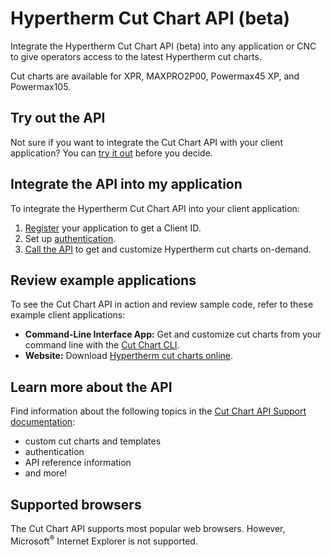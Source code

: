 # Hypertherm Cut Chart API (beta)

Integrate the Hypertherm Cut Chart API (beta) into any application or CNC to give operators access to the latest Hypertherm cut charts. 

Cut charts are available for XPR, MAXPRO2P00, Powermax45 XP, and Powermax105.

## Try out the API
Not sure if you want to integrate the Cut Chart API with your client application? You can [try it out](https://hypertherm.stoplight.io/docs/cutchart-api/docs/Support/Try-the-API/About-trial-tools.md) before you decide.

## Integrate the API into my application
To integrate the Hypertherm Cut Chart API into your client application:
1. [Register](https://clientregistration.z20.web.core.windows.net/) your application to get a Client ID.
2. Set up [authentication](https://hypertherm.stoplight.io/docs/cutchart-api/docs/Support/authentication.md).
3. [Call the API](https://hypertherm.stoplight.io/docs/cutchart-api/reference/cutchart-api/openapi.yml) to get and customize Hypertherm cut charts on-demand.

## Review example applications

To see the Cut Chart API in action and review sample code, refer to these example client applications:

 - **Command-Line Interface App:** Get and customize cut charts from your command line with the [Cut Chart CLI](https://github.com/hypertherm/cutchart-cli).
  - **Website:** Download [Hypertherm cut charts online](https://cutchartsapp.z20.web.core.windows.net/).

## Learn more about the API
Find information about the following topics in the [Cut Chart API Support documentation](https://hypertherm.stoplight.io):
 - custom cut charts and templates
 - authentication
 - API reference information
 - and more! 

## Supported browsers
The Cut Chart API supports most popular web browsers. However, Microsoft<sup>®</sup> Internet Explorer is not supported. 
